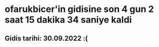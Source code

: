 # ofarukbicer'in gidisine son 4 gun 2 saat 15 dakika 34 saniye kaldi

## Gidis tarihi: 30.09.2022 :(